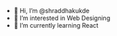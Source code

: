 - 👋 Hi, I’m @shraddhakukde
- 👀 I’m interested in Web Designing
- 🌱 I’m currently learning React
<!---
shraddhakukde/shraddhakukde is a ✨ special ✨ repository because its `README.md` (this file) appears on your GitHub profile.
You can click the Preview link to take a look at your changes.
--->
